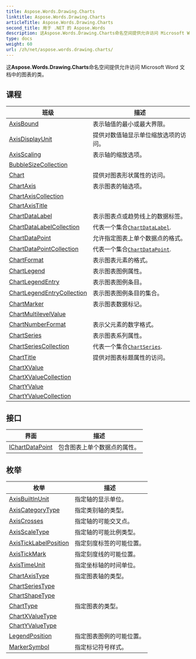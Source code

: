 ```yaml
---
title: Aspose.Words.Drawing.Charts
linktitle: Aspose.Words.Drawing.Charts
articleTitle: Aspose.Words.Drawing.Charts
second_title: 用于 .NET 的 Aspose.Words
description: 这Aspose.Words.Drawing.Charts命名空间提供允许访问 Microsoft Word 文档中的图表的类 在 C#.
type: docs
weight: 60
url: /zh/net/aspose.words.drawing.charts/
---
```

这**Aspose.Words.Drawing.Charts**命名空间提供允许访问 Microsoft Word 文档中的图表的类。

## 课程

| 班级 | 描述 |
| --- | --- |
| [AxisBound](./axisbound/) | 表示轴值的最小或最大界限。 |
| [AxisDisplayUnit](./axisdisplayunit/) | 提供对数值轴显示单位缩放选项的访问。 |
| [AxisScaling](./axisscaling/) | 表示轴的缩放选项。 |
| [BubbleSizeCollection](./bubblesizecollection/) |  |
| [Chart](./chart/) | 提供对图表形状属性的访问。 |
| [ChartAxis](./chartaxis/) | 表示图表的轴选项。 |
| [ChartAxisCollection](./chartaxiscollection/) |  |
| [ChartAxisTitle](./chartaxistitle/) |  |
| [ChartDataLabel](./chartdatalabel/) | 表示图表点或趋势线上的数据标签。 |
| [ChartDataLabelCollection](./chartdatalabelcollection/) | 代表一个集合[`ChartDataLabel`](../aspose.words.drawing.charts/chartdatalabel/). |
| [ChartDataPoint](./chartdatapoint/) | 允许指定图表上单个数据点的格式。 |
| [ChartDataPointCollection](./chartdatapointcollection/) | 代表一个集合[`ChartDataPoint`](../aspose.words.drawing.charts/chartdatapoint/). |
| [ChartFormat](./chartformat/) | 表示图表元素的格式。 |
| [ChartLegend](./chartlegend/) | 表示图表图例属性。 |
| [ChartLegendEntry](./chartlegendentry/) | 表示图表图例条目。 |
| [ChartLegendEntryCollection](./chartlegendentrycollection/) | 表示图表图例条目的集合。 |
| [ChartMarker](./chartmarker/) | 表示图表数据标记。 |
| [ChartMultilevelValue](./chartmultilevelvalue/) |  |
| [ChartNumberFormat](./chartnumberformat/) | 表示父元素的数字格式。 |
| [ChartSeries](./chartseries/) | 表示图表系列属性。 |
| [ChartSeriesCollection](./chartseriescollection/) | 代表一个集合[`ChartSeries`](../aspose.words.drawing.charts/chartseries/). |
| [ChartTitle](./charttitle/) | 提供对图表标题属性的访问。 |
| [ChartXValue](./chartxvalue/) |  |
| [ChartXValueCollection](./chartxvaluecollection/) |  |
| [ChartYValue](./chartyvalue/) |  |
| [ChartYValueCollection](./chartyvaluecollection/) |  |
## 接口

| 界面 | 描述 |
| --- | --- |
| [IChartDataPoint](./ichartdatapoint/) | 包含图表上单个数据点的属性。 |
## 枚举

| 枚举 | 描述 |
| --- | --- |
| [AxisBuiltInUnit](./axisbuiltinunit/) | 指定轴的显示单位。 |
| [AxisCategoryType](./axiscategorytype/) | 指定类别轴的类型。 |
| [AxisCrosses](./axiscrosses/) | 指定轴的可能交叉点。 |
| [AxisScaleType](./axisscaletype/) | 指定轴的可能比例类型。 |
| [AxisTickLabelPosition](./axisticklabelposition/) | 指定刻度标签的可能位置。 |
| [AxisTickMark](./axistickmark/) | 指定刻度线的可能位置。 |
| [AxisTimeUnit](./axistimeunit/) | 指定坐标轴的时间单位。 |
| [ChartAxisType](./chartaxistype/) | 指定图表轴的类型。 |
| [ChartSeriesType](./chartseriestype/) |  |
| [ChartShapeType](./chartshapetype/) |  |
| [ChartType](./charttype/) | 指定图表的类型。 |
| [ChartXValueType](./chartxvaluetype/) |  |
| [ChartYValueType](./chartyvaluetype/) |  |
| [LegendPosition](./legendposition/) | 指定图表图例的可能位置。 |
| [MarkerSymbol](./markersymbol/) | 指定标记符号样式。 |
